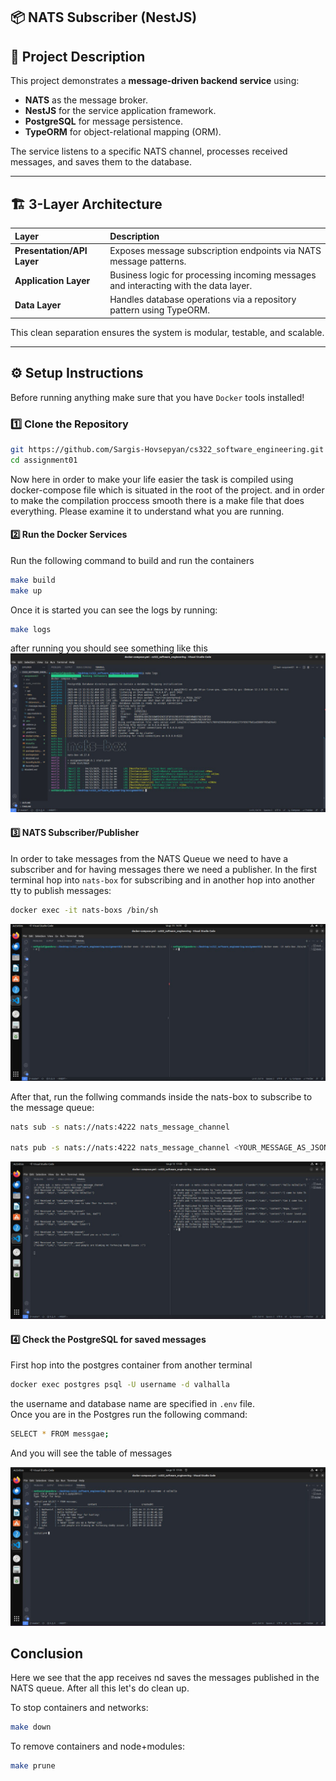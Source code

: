 ## 📦 NATS Subscriber (NestJS)

## 📖 Project Description

This project demonstrates a **message-driven backend service** using:

- **NATS** as the message broker.
- **NestJS** for the service application framework.
- **PostgreSQL** for message persistence.
- **TypeORM** for object-relational mapping (ORM).

The service listens to a specific NATS channel, processes received messages, and saves them to the database.

---

## 🏗️ 3-Layer Architecture

| Layer                      | Description                                                                          |
| :------------------------- | :----------------------------------------------------------------------------------- |
| **Presentation/API Layer** | Exposes message subscription endpoints via NATS message patterns.                    |
| **Application Layer**      | Business logic for processing incoming messages and interacting with the data layer. |
| **Data Layer**             | Handles database operations via a repository pattern using TypeORM.                  |

This clean separation ensures the system is modular, testable, and scalable.

---

## ⚙️ Setup Instructions

Before running anything make sure that you have `Docker` tools installed!

### 1️⃣ Clone the Repository

```bash
git https://github.com/Sargis-Hovsepyan/cs322_software_engineering.git
cd assignment01
```

Now here in order to make your life easier the task is compiled using docker-compose file which is situated in the root of the project.
and in order to make the compilation proccess smooth there is a make file that does everything. Please examine it to understand what you are running.

#### 2️⃣ Run the Docker Services

Run the following command to build and run the containers

```bash
make build
make up
```

Once it is started you can see the logs by running:
```bash
make logs
```

after running you should see something like this 
![start](./images/start.jpeg)

#### 3️⃣ NATS Subscriber/Publisher

In order to take messages from the NATS Queue we need to have a subscriber and for having messages there we need a publisher. 
In the first terminal hop into `nats-box` for subscribing and in another hop into another tty to publish messages: 

```bash
docker exec -it nats-boxs /bin/sh
```

![nats-box](./images/nats-box.jpeg)


After that, run the follwing commands inside the nats-box to subscribe to the message queue:
```bash
nats sub -s nats://nats:4222 nats_message_channel                           # Subscribe to chanel in one terminal

nats pub -s nats://nats:4222 nats_message_channel <YOUR_MESSAGE_AS_JSON>    # Publish messages in another terminal
```
![publish](./images/publish.jpeg)

#### 4️⃣ Check the PostgreSQL for saved messages

First hop into the postgres container from another terminal

```bash
docker exec postgres psql -U username -d valhalla
```

the username and database name are specified in `.env` file.\
Once you are in the Postgres run the following command:
```bash
SELECT * FROM messgae;
```

And you will see the table of messages

![db](./images/db.jpeg)


## Conclusion

Here we see that the app receives nd saves the messages published in the NATS queue. After all this let's do clean up.

To stop containers and networks:
```bash
make down
```

To remove containers and node+modules:
```bash
make prune
```




